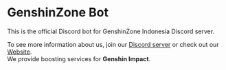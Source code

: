 # GenshinZone Bot

This is the official Discord bot for GenshinZone Indonesia Discord server.

To see more information about us, join our [Discord server](https://www.discord.gg/AyjH2SE6pB) or check out our [Website](https://www.genshinzone.site).\
We provide boosting services for **Genshin Impact**.
